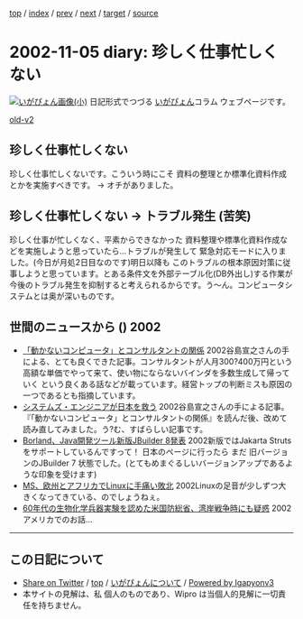 [top](../index.html) 
 / [index](index.html) 
 / [prev](ig021102.html) 
 / [next](ig021106.html) 
 / [target](http://www.igapyon.jp/igapyon/diary/2002/ig021105.html) 
 / [source](https://github.com/igapyon/diary/blob/master/2002/ig021105.src.md) 

2002-11-05 diary: 珍しく仕事忙しくない
=====================================================================================================
[![いがぴょん画像(小)](http://www.igapyon.jp/igapyon/diary/images/iga200306s.jpg "いがぴょん")](http://www.igapyon.jp/igapyon/diary/memo/memoigapyon.html) 日記形式でつづる [いがぴょん](http://www.igapyon.jp/igapyon/diary/memo/memoigapyon.html)コラム ウェブページです。

[old-v2](ig021105-orig.html)

## 珍しく仕事忙しくない

珍しく仕事忙しくないです。こういう時にこそ 資料の整理とか標準化資料作成とかを実施すべきです。 → オチがありました。


## 珍しく仕事忙しくない → トラブル発生 (苦笑)

珍しく仕事が忙しくなく、平素からできなかった 資料整理や標準化資料作成などを実施しようと思っていたら…トラブルが発生して 緊急対応モードに入りました。(今日が月処2日目なのです)明日以降も このトラブルの根本原因対策に従事しようと思っています。とある条件文を外部テーブル化(DB外出し)する作業が今後のトラブル発生を抑制すると考えられるからです。う～ん。コンピュータシステムとは奥が深いものです。

## 世間のニュースから () 2002

* [「動かないコンピュータ」とコンサルタントの関係](http://itpro.nikkeibp.co.jp/free/ITPro/OPINION/20021030/1/)  2002谷島宣之さんの手による、とても良くできた記事。コンサルタントが人月300?400万円という高額な単価でやって来て、使い物にならないバインダを多数生成して帰っていく という良くある話などが載っています。経営トップの判断ミスも原因の一つであるとも指摘しています。
* [システムズ・エンジニアが日本を救う](http://itpro.nikkeibp.co.jp/free/ITPro/OPINION/20021002/1/)  2002谷島宣之さんの手による記事。『「動かないコンピュータ」とコンサルタントの関係』を読んだ後、改めて読み直してみました。う?む、すばらしい記事です。
* [Borland、Java開発ツール新版JBuilder 8発表](http://www.zdnet.co.jp/news/0211/05/nebt_13.html)  2002新版ではJakarta Strutsをサポートしているんですって！ 日本のページに行ったら まだ 旧バージョンのJBuilder 7 状態でした。(とてもめまぐるしいバージョンアップであるような印象を受けます)
* [MS、欧州とアフリカでLinuxに手痛い敗北](http://www.zdnet.co.jp/news/0211/05/nebt_16.html)  2002Linuxの足音が少しずつ大きくなってきている、のでしょうねぇ。
* [60年代の生物化学兵器実験を認めた米国防総省、湾岸戦争時にも疑惑](http://www.hotwired.co.jp/news/news/20021031203.html)  2002アメリカでのお話…


----------------------------------------------------------------------------------------------------

## この日記について

* [Share on Twitter](https://twitter.com/intent/tweet?hashtags=igapyon%2Cdiary%2C%E3%81%84%E3%81%8C%E3%81%B4%E3%82%87%E3%82%93&text=%E7%8F%8D%E3%81%97%E3%81%8F%E4%BB%95%E4%BA%8B%E5%BF%99%E3%81%97%E3%81%8F%E3%81%AA%E3%81%84&url=http%3A%2F%2Fwww.igapyon.jp%2Figapyon%2Fdiary%2F2002%2Fig021105.html) / [top](../index.html) / [いがぴょんについて](http://www.igapyon.jp/igapyon/diary/memo/memoigapyon.html) / [Powered by Igapyonv3](https://github.com/igapyon/igapyonv3)
* 本サイトの見解は、私 個人のものであり、Wipro は当個人的見解に一切責任を持ちません。 
